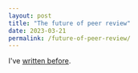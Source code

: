```yaml
---
layout: post
title: "The future of peer review"
date: 2023-03-21
permalink: /future-of-peer-review/
---
```


I've [written before](https://thesamovar.github.io/zavarka/ending-support-for-legacy-academic-publishing/).